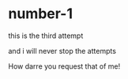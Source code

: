 # number-1
this is the third attempt

and i will never stop the attempts

How darre you request that of me!


